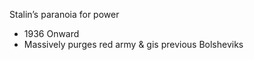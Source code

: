 Stalin’s paranoia for power 
  - 1936 Onward 
  - Massively purges red army & gis previous Bolsheviks

